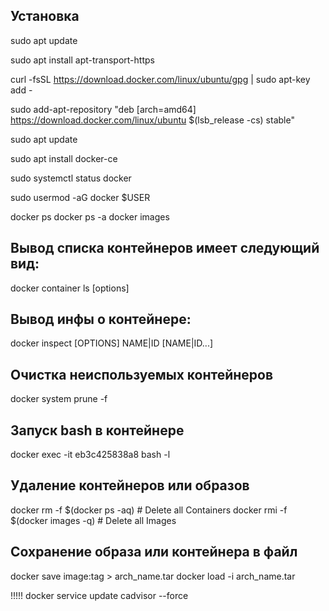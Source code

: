 ## Установка 

sudo apt update

sudo apt install apt-transport-https

curl -fsSL https://download.docker.com/linux/ubuntu/gpg | sudo apt-key add -

sudo add-apt-repository "deb [arch=amd64] https://download.docker.com/linux/ubuntu $(lsb_release -cs) stable"

sudo apt update

sudo apt install docker-ce

sudo systemctl status docker

sudo usermod -aG docker $USER

docker ps
docker ps -a
docker images

## Вывод списка контейнеров имеет следующий вид:

docker container ls [options]

## Вывод инфы о контейнере:

docker inspect [OPTIONS] NAME|ID [NAME|ID...]

## Очистка неиспользуемых контейнеров

docker system prune -f

## Запуск bash в контейнере

docker exec -it eb3c425838a8 bash -l

## Удаление контейнеров или образов

docker rm -f $(docker ps -aq)        # Delete all Containers
docker rmi -f $(docker images -q)    # Delete all Images

## Сохранение образа или контейнера в файл

docker save image:tag > arch_name.tar
docker load -i arch_name.tar





!!!!! docker service update cadvisor --force